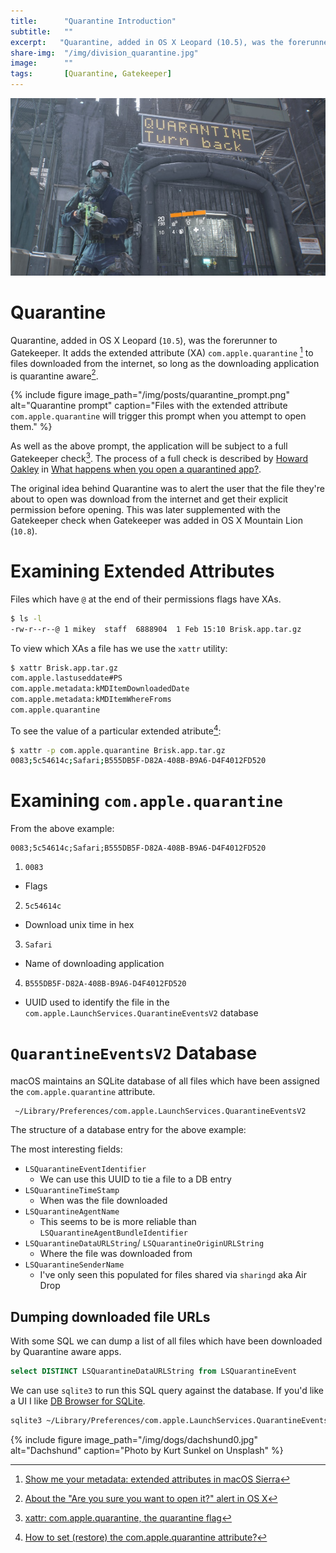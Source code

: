 ```yaml
---
title:      "Quarantine Introduction"
subtitle:   ""
excerpt:   "Quarantine, added in OS X Leopard (10.5), was the forerunner to Gatekeeper. It adds the extended attribute com.apple.quarantine to files downloaded from the internet, so long as the downloading application is quarantine aware."
share-img:  "/img/division_quarantine.jpg"
image:      ""
tags:       [Quarantine, Gatekeeper]
---
```


![no-alignment](/img/posts/division_quarantine.jpg)


# Quarantine

Quarantine, added in OS X Leopard (`10.5`), was the forerunner to Gatekeeper. It adds the extended attribute (XA) `com.apple.quarantine` [^1] to files downloaded from the internet, so long as the downloading application is quarantine aware[^2].

{% include figure image_path="/img/posts/quarantine_prompt.png" alt="Quarantine prompt" caption="Files with the extended attribute `com.apple.quarantine` will trigger this prompt when you attempt to open them." %} 

As well as the above prompt, the application will be subject to a full Gatekeeper check[^3]. The process of a full check is described by [Howard Oakley](https://twitter.com/howardnoakley) in [What happens when you open a quarantined app?](https://eclecticlight.co/2018/08/03/what-happens-when-you-open-a-quarantined-app/).

The original idea behind Quarantine was to alert the user that the file they're about to open was download from the internet and get their explicit permission before opening. This was later supplemented with the Gatekeeper check when Gatekeeper was added in OS X Mountain Lion (`10.8`).


# Examining Extended Attributes

Files which have `@` at the end of their permissions flags have XAs.

```bash
$ ls -l
-rw-r--r--@ 1 mikey  staff  6888904  1 Feb 15:10 Brisk.app.tar.gz
```

To view which XAs a file has we use the `xattr` utility:

```bash
$ xattr Brisk.app.tar.gz 
com.apple.lastuseddate#PS
com.apple.metadata:kMDItemDownloadedDate
com.apple.metadata:kMDItemWhereFroms
com.apple.quarantine
```

To see the value of a particular extended atribute[^4]: 

```bash
$ xattr -p com.apple.quarantine Brisk.app.tar.gz 
0083;5c54614c;Safari;B555DB5F-D82A-408B-B9A6-D4F4012FD520
```


# Examining `com.apple.quarantine`

From the above example: 
```
0083;5c54614c;Safari;B555DB5F-D82A-408B-B9A6-D4F4012FD520
```

 1. `0083`
   - Flags 
 2. `5c54614c`
   - Download unix time in hex 
 3. `Safari`
   - Name of downloading application
 4. `B555DB5F-D82A-408B-B9A6-D4F4012FD520`
   - UUID used to identify the file in the `com.apple.LaunchServices.QuarantineEventsV2` database


# `QuarantineEventsV2` Database


macOS maintains an SQLite database of all files which have been assigned the `com.apple.quarantine` attribute. 

```
 ~/Library/Preferences/com.apple.LaunchServices.QuarantineEventsV2
```

The structure of a database entry for the above example:

<script src="https://gist.github.com/0xmachos/73711442b346a1cb3b7b43256b74f66c.js"></script>

The most interesting fields:

- `LSQuarantineEventIdentifier`
  - We can use this UUID to tie a file to a DB entry
- `LSQuarantineTimeStamp`
  - When was the file downloaded
- `LSQuarantineAgentName`
  - This seems to be is more reliable than `LSQuarantineAgentBundleIdentifier`
- `LSQuarantineDataURLString`/ `LSQuarantineOriginURLString`
  - Where the file was downloaded from
- `LSQuarantineSenderName`
  - I've only seen this populated for files shared via `sharingd` aka Air Drop


## Dumping downloaded file URLs

With some SQL we can dump a list of all files which have been downloaded by Quarantine aware apps.

```sql
select DISTINCT LSQuarantineDataURLString from LSQuarantineEvent
```

We can use `sqlite3` to run this SQL query against the database. If you'd like a UI I like [DB Browser for SQLite](https://sqlitebrowser.org).

```bash
sqlite3 ~/Library/Preferences/com.apple.LaunchServices.QuarantineEventsV2 'select DISTINCT LSQuarantineDataURLString from LSQuarantineEvent'
```


{% include figure image_path="/img/dogs/dachshund0.jpg" alt="Dachshund" caption="Photo by Kurt Sunkel on Unsplash" %} 


[^1]: [Show me your metadata: extended attributes in macOS Sierra](https://eclecticlight.co/2017/08/14/show-me-your-metadata-extended-attributes-in-macos-sierra/)
[^2]: [About the "Are you sure you want to open it?" alert in OS X](https://support.apple.com/en-gb/HT201940)
[^3]: [xattr: com.apple.quarantine, the quarantine flag](https://eclecticlight.co/2017/12/11/xattr-com-apple-quarantine-the-quarantine-flag/)
[^4]: [How to set (restore) the com.apple.quarantine attribute?](https://apple.stackexchange.com/questions/256625/how-to-set-restore-the-com-apple-quarantine-attribute)

